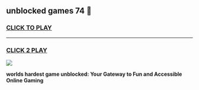 
## unblocked games 74 👋
<h3>
<a href="https://premium.freeplayer.one?title=unblocked_games_74&ref=13F">CLICK TO PLAY</a></h3>
<hr>

<h3>
<a href="https://premium.freeplayer.one?title=unblocked_games_74&ref=13F">CLICK 2 PLAY</a>
  
</h3>

<a href="https://premium.freeplayer.one?title=unblocked_games_74&ref=12F/"><img src="https://clearcache.store/games.png"></a>


**worlds hardest game unblocked: Your Gateway to Fun and Accessible Online Gaming**
